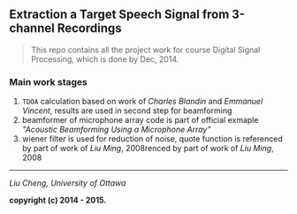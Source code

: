 Extraction a Target Speech Signal from 3-channel Recordings
----------------------------------------


> This repo contains all the project work for course Digital Signal Processing, which is done by Dec, 2014.
### Main work stages
1. `TDOA` calculation based on work of *Charles Blandin* and *Emmanuel Vincent*, results are used in second step for beamforming
2. beamformer of microphone array code is part of official exmaple *"Acoustic Beamforming Using a Microphone Array"*
3. wiener filter is used for reduction of noise, quote function is referenced by part of work of *Liu Ming*, 2008renced by part of work of *Liu Ming*, 2008


------------------------------------------
*Liu Cheng, University of Ottawa*

**copyright (c) 2014 - 2015.**
